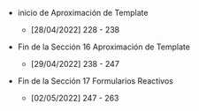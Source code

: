 * inicio de Aproximación de Template
    - [28/04/2022]
    228 - 238

* Fin de la Sección 16 Aproximación de Template
    - [29/04/2022] 
    238 - 247

* Fin de la Sección 17 Formularios Reactivos
    - [02/05/2022]
    247 - 263
